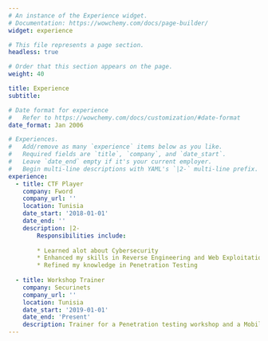 ```yaml
---
# An instance of the Experience widget.
# Documentation: https://wowchemy.com/docs/page-builder/
widget: experience

# This file represents a page section.
headless: true

# Order that this section appears on the page.
weight: 40

title: Experience
subtitle:

# Date format for experience
#   Refer to https://wowchemy.com/docs/customization/#date-format
date_format: Jan 2006

# Experiences.
#   Add/remove as many `experience` items below as you like.
#   Required fields are `title`, `company`, and `date_start`.
#   Leave `date_end` empty if it's your current employer.
#   Begin multi-line descriptions with YAML's `|2-` multi-line prefix.
experience:
  - title: CTF Player
    company: Fword
    company_url: ''
    location: Tunisia
    date_start: '2018-01-01'
    date_end: ''
    description: |2-
        Responsibilities include:
        
        * Learned alot about Cybersecurity
        * Enhanced my skills in Reverse Engineering and Web Exploitation
        * Refined my knowledge in Penetration Testing
        
  - title: Workshop Trainer
    company: Securinets
    company_url: ''
    location: Tunisia
    date_start: '2019-01-01'
    date_end: 'Present'
    description: Trainer for a Penetration testing workshop and a Mobile reverse engineering workshop.
---
```

